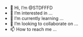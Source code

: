 - 👋 Hi, I’m @STDFFFD
- 👀 I’m interested in ...
- 🌱 I’m currently learning ...
- 💞️ I’m looking to collaborate on ...
- 📫 How to reach me ...

<!---
STDFFFD/STDFFFD is a ✨ special ✨ repository because its `README.md` (this file) appears on your GitHub profile.
You can click the Preview link to take a look at your changes.
--->
